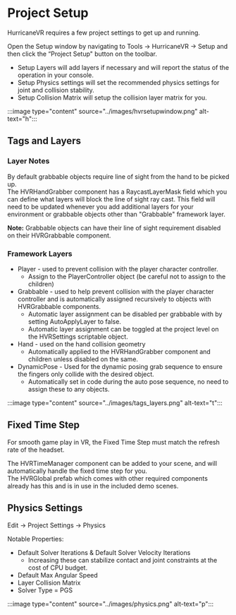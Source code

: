 # Project Setup

HurricaneVR requires a few project settings to get up and running.

Open the Setup window by navigating to Tools → HurricaneVR → Setup and then click the “Project Setup" button on the toolbar.

- Setup Layers will add layers if necessary and will report the status of the operation in your console.
- Setup Physics settings will set the recommended physics settings for joint and collision stability.
- Setup Collision Matrix will setup the collision layer matrix for you.

:::image type="content" source="../images/hvrsetupwindow.png" alt-text="h":::

## Tags and Layers

### Layer Notes

By default grabbable objects require line of sight from the hand to be picked up.\
The HVRHandGrabber component has a RaycastLayerMask field which you can define what layers will block the line of sight ray cast. This field will need to be updated whenever you add additional layers for your environment or grabbable objects other than "Grabbable" framework layer.
  
**Note:** Grabbable objects can have their line of sight requirement disabled on their HVRGrabbable component.

### Framework Layers

- Player - used to prevent collision with the player character controller.
  - Assign to the PlayerController object (be careful not to assign to the children)
- Grabbable - used to help prevent collision with the player character controller and is automatically assigned recursively to objects with HVRGrabbable components.
  - Automatic layer assignment can be disabled per grabbable with by setting AutoApplyLayer to false.
  - Automatic layer assignment can be toggled at the project level on the HVRSettings scriptable object.
- Hand - used on the hand collision geometry
  - Automatically applied to the HVRHandGrabber component and children unless disabled on the same.
- DynamicPose - Used for the dynamic posing grab sequence to ensure the fingers only collide with the desired object.
  - Automatically set in code during the auto pose sequence, no need to assign these to any objects.

:::image type="content" source="../images/tags_layers.png" alt-text="t":::

## Fixed Time Step

For smooth game play in VR, the Fixed Time Step must match the refresh rate of the headset.

The HVRTimeManager component can be added to your scene, and will automatically handle the fixed time step for you.\
The HVRGlobal prefab which comes with other required components already has this and is in use in the included demo scenes.

## Physics Settings

Edit -> Project Settings -> Physics

Notable Properties:

- Default Solver Iterations & Default Solver Velocity Iterations
  - Increasing these can stabilize contact and joint constraints at the cost of CPU budget.
- Default Max Angular Speed
- Layer Collision Matrix
- Solver Type = PGS

:::image type="content" source="../images/physics.png" alt-text="p":::